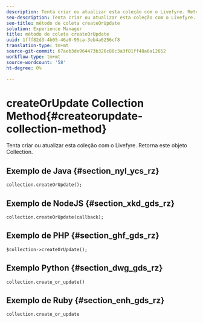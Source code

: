 ```yaml
---
description: Tenta criar ou atualizar esta coleção com o Livefyre. Retorna este objeto Collection.
seo-description: Tenta criar ou atualizar esta coleção com o Livefyre. Retorna este objeto Collection.
seo-title: método de coleta createOrUpdate
solution: Experience Manager
title: método de coleta createOrUpdate
uuid: 1fff82d3-4b05-46a0-95ca-3eb4a6256cf8
translation-type: tm+mt
source-git-commit: 67aeb3de964473b326c88c3a3f81ff48a6a12652
workflow-type: tm+mt
source-wordcount: '58'
ht-degree: 0%

---
```



# createOrUpdate Collection Method{#createorupdate-collection-method}

Tenta criar ou atualizar esta coleção com o Livefyre. Retorna este objeto Collection.

## Exemplo de Java {#section_nyl_ycs_rz}

```
collection.createOrUpdate(); 
```

## Exemplo de NodeJS {#section_xkd_gds_rz}

```
collection.createOrUpdate(callback); 
```

## Exemplo de PHP {#section_ghf_gds_rz}

```
$collection->createOrUpdate();
```

## Exemplo Python {#section_dwg_gds_rz}

```
collection.create_or_update() 
```

## Exemplo de Ruby {#section_enh_gds_rz}

```
collection.create_or_update 
```

